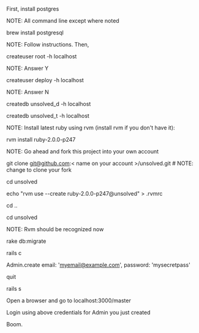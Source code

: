 First, install postgres

NOTE: All command line except where noted

brew install postgresql

NOTE: Follow instructions. Then,

createuser root -h localhost

NOTE: Answer Y

createuser deploy -h localhost

NOTE: Answer N

createdb unsolved_d -h localhost

createdb unsolved_t -h localhost

NOTE: Install latest ruby using rvm (install rvm if you don't have it):

rvm install ruby-2.0.0-p247

NOTE: Go ahead and fork this project into your own account

git clone git@github.com:< name on your account >/unsolved.git # NOTE: change to clone your fork

cd unsolved

echo "rvm use --create ruby-2.0.0-p247@unsolved" > .rvmrc

cd ..

cd unsolved

NOTE: Rvm should be recognized now

rake db:migrate

rails c

Admin.create email: 'myemail@example.com', password: 'mysecretpass'

quit

rails s

Open a browser and go to localhost:3000/master

Login using above credentials for Admin you just created

Boom.
